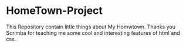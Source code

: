 # HomeTown-Project
This Repository contain little things about My Homwtown.
Thanks you Scrimba for teaching me some cool and interesting features of html and css. 
